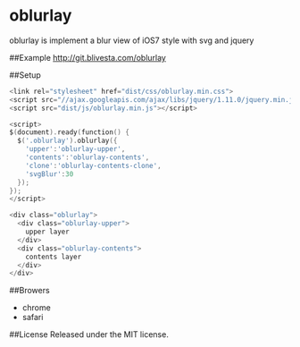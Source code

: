 oblurlay
==================
oblurlay is implement a blur view of iOS7 style with svg and jquery

##Example
http://git.blivesta.com/oblurlay

##Setup
~~~ go
<link rel="stylesheet" href="dist/css/oblurlay.min.css">
<script src="//ajax.googleapis.com/ajax/libs/jquery/1.11.0/jquery.min.js"></script>
<script src="dist/js/oblurlay.min.js"></script>

<script>
$(document).ready(function() {
  $('.oblurlay').oblurlay({
    'upper':'oblurlay-upper',
    'contents':'oblurlay-contents',
    'clone':'oblurlay-contents-clone',
    'svgBlur':30
  });
});
</script>

<div class="oblurlay">
  <div class="oblurlay-upper">
    upper layer
  </div>
  <div class="oblurlay-contents">
    contents layer
  </div>
</div>

~~~

##Browers
- chrome
- safari

##License
Released under the MIT license.